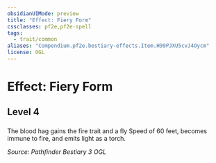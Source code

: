 ```yaml
---
obsidianUIMode: preview
title: "Effect: Fiery Form"
cssclasses: pf2e,pf2e-spell
tags:
  - trait/common
aliases: "Compendium.pf2e.bestiary-effects.Item.H99PJXU5cvJ4Oycm"
license: OGL
---
```

# Effect: Fiery Form
## Level 4
### 






The blood hag gains the fire trait and a fly Speed of 60 feet, becomes immune to fire, and emits light as a torch.

*Source: Pathfinder Bestiary 3*
*OGL*